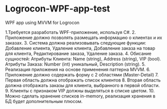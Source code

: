 # Logrocon-WPF-app-test
WPF app using MVVM for Logrocon

1.Требуется разработать WPF-приложение, используя C#.
2. Приложение должно позволять размещать информацию о клиентах и их заказах.
3. Система должна реализовывать следующие функции:
Добавление клиента,
Удаление клиента,
Добавление заказа на товар для клиента,
Редактирование заказа,
Удаление заказа.
4. Обисание сущностей:
Атрибуты Клиента:
Name (string),
Address (string),
VIP (bool).
Атрибуты Заказа:
Number (int) уникальный,
Description (string).
5. Реализация приложения на основе применения паттерна MVVM.
6. Приложение должно содержать форму с 2 областями (Master-Detail)
7. Первая область должна отображать список клиентов
8. Вторая область должна отображать заказы для клиента, выбранного в первой области.
9. Клиенты с признаком VIP должны выделяться в списке цветом.
10. Можно сделать хранение списков in-memory, реализация хранения в БД будет дополнительным плюсом.
